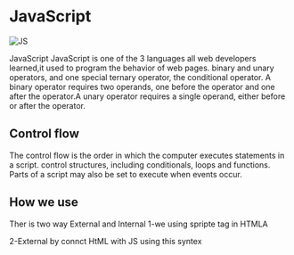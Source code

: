 # JavaScript 

![JS](files/Users/jzhang/Desktop/Isolated.png)

JavaScript JavaScript is one of the 3 languages all web developers learned,it used to program the behavior of web pages.
binary and unary operators, and one special ternary operator, the conditional operator. 
 A binary operator requires two operands, one before the operator and one after the operator.A unary operator requires a single operand, either before or after the operator.


 ## Control flow
The control flow is the order in which the computer executes statements in a script.
control structures, including conditionals, loops and functions. Parts of a script may also be set to execute when events occur.

 
 ## How we use 
 Ther is two way External and Internal
 1-we using spripte tag in HTMLA <spripte></spripte>

 2-External by connct HtML with JS using this syntex <script src=""> write the path in double qoutation 

 The best place of sj connection in footer in both external and internal 

## Data types:
## String:
 any set or any text of character between double or single quotes (number insid string its consider text)
## Numbers: 
any number in math 
## Boolean: 
true or false
## Variables: 
it's something to sort value 
EX x=5 
## operaters: symbol or sign  
 operaters in JavaScript 
1-Assignment operators

2-Comparison operators

3-Arithmetic operators

4-Bitwise operators

5-Logical operators

6-String operators

7-Conditional (ternary) operator

8-Comma operator

9-Relational operators
## Concatination: 
when we linking two string togeter
## Comparion operater 
| Operator  |      Description	      
|----------|:-------------:|
| ==	 |  equal to | 
| ===	 |    equal value and equal type   |  
| !== | equal value and equal type |  
|>|greater than	|
|<|less than	|
|>=	|greater than or equal to	|
|<=	|less than or equal to	|  
## Condition statment :
 logical statment that's the way we can control of your code 
syntex IF(condition){code}
else 

if condition is true it will run the code if false it will ignor the code 
if I have more than condition we use tis syntex

If (condition){code}
else if (condition){code}

   ..
   ..
   ..
   
   else {}
   ## Console 
   using to test the code or to see the error 
   its for developer not normal people
   ## Prompt: 
   to store data 
   syntex promt(' ')
   ## Alert:
   to write any massage
   ### we can use these syntex to write comments
   //.... for single line comment
   /*....*/ for multi line comment





